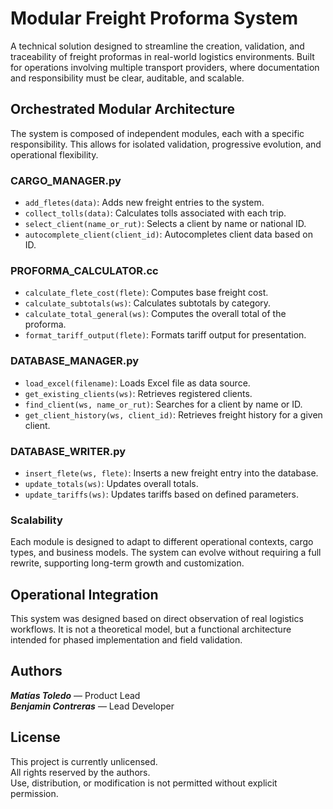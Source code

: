 # Modular Freight Proforma System
A technical solution designed to streamline the creation, validation, and traceability of freight proformas in real-world logistics environments. Built for operations involving multiple transport providers, where documentation and responsibility must be clear, auditable, and scalable.

## Orchestrated Modular Architecture
The system is composed of independent modules, each with a specific responsibility. This allows for isolated validation, progressive evolution, and operational flexibility.

### CARGO_MANAGER.py
- `add_fletes(data)`: Adds new freight entries to the system.
- `collect_tolls(data)`: Calculates tolls associated with each trip.
- `select_client(name_or_rut)`: Selects a client by name or national ID.
- `autocomplete_client(client_id)`: Autocompletes client data based on ID.

### PROFORMA_CALCULATOR.cc
- `calculate_flete_cost(flete)`: Computes base freight cost.
- `calculate_subtotals(ws)`: Calculates subtotals by category.
- `calculate_total_general(ws)`: Computes the overall total of the proforma.
- `format_tariff_output(flete)`: Formats tariff output for presentation.

### DATABASE_MANAGER.py
- `load_excel(filename)`: Loads Excel file as data source.
- `get_existing_clients(ws)`: Retrieves registered clients.
- `find_client(ws, name_or_rut)`: Searches for a client by name or ID.
- `get_client_history(ws, client_id)`: Retrieves freight history for a given client.

### DATABASE_WRITER.py
- `insert_flete(ws, flete)`: Inserts a new freight entry into the database.
- `update_totals(ws)`: Updates overall totals.
- `update_tariffs(ws)`: Updates tariffs based on defined parameters.

### Scalability
Each module is designed to adapt to different operational contexts, cargo types, and business models. The system can evolve without requiring a full rewrite, supporting long-term growth and customization.

## Operational Integration
This system was designed based on direct observation of real logistics workflows. It is not a theoretical model, but a functional architecture intended for phased implementation and field validation.

## Authors
***Matías Toledo*** — Product Lead  
***Benjamin Contreras*** — Lead Developer


## License
This project is currently unlicensed.  
All rights reserved by the authors.  
Use, distribution, or modification is not permitted without explicit permission.

